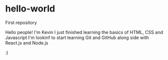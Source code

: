 # hello-world
First repository

Hello people!
I'm Kevin I just finished learning the basics of HTML, CSS and Javascript
I'm lookinf to start learning Git and GitHub along side with React.js and Node.js

:)
